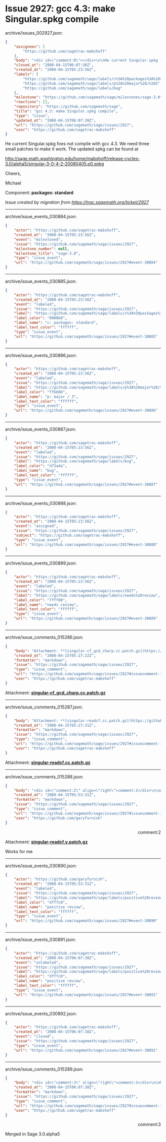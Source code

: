 # Issue 2927: gcc 4.3: make Singular.spkg compile

archive/issues_002927.json:
```json
{
    "assignees": [
        "https://github.com/sagetrac-mabshoff"
    ],
    "body": "<div id=\"comment:0\"></div>\n\nHe current Singular.spkg foes not compile with gcc 4.3. We need three small patches to make it work. The updated spkg can be found at\n\nhttp://sage.math.washington.edu/home/mabshoff/release-cycles-3.0/alpha5/singular-3-0-4-2-20080405.p0.spkg\n\nCheers,\n\nMichael\n\nComponent: **packages: standard**\n\n_Issue created by migration from https://trac.sagemath.org/ticket/2927_\n\n",
    "closed_at": "2008-04-15T06:07:38Z",
    "created_at": "2008-04-15T05:23:56Z",
    "labels": [
        "https://github.com/sagemath/sage/labels/c%3A%20packages%3A%20standard",
        "https://github.com/sagemath/sage/labels/p%3A%20major%20/%203",
        "https://github.com/sagemath/sage/labels/bug"
    ],
    "milestone": "https://github.com/sagemath/sage/milestones/sage-3.0",
    "reactions": [],
    "repository": "https://github.com/sagemath/sage",
    "title": "gcc 4.3: make Singular.spkg compile",
    "type": "issue",
    "updated_at": "2008-04-15T06:07:38Z",
    "url": "https://github.com/sagemath/sage/issues/2927",
    "user": "https://github.com/sagetrac-mabshoff"
}
```
<div id="comment:0"></div>

He current Singular.spkg foes not compile with gcc 4.3. We need three small patches to make it work. The updated spkg can be found at

http://sage.math.washington.edu/home/mabshoff/release-cycles-3.0/alpha5/singular-3-0-4-2-20080405.p0.spkg

Cheers,

Michael

Component: **packages: standard**

_Issue created by migration from https://trac.sagemath.org/ticket/2927_





---

archive/issue_events_030884.json:
```json
{
    "actor": "https://github.com/sagetrac-mabshoff",
    "created_at": "2008-04-15T05:23:56Z",
    "event": "milestoned",
    "issue": "https://github.com/sagemath/sage/issues/2927",
    "milestone_number": null,
    "milestone_title": "sage-3.0",
    "type": "issue_event",
    "url": "https://github.com/sagemath/sage/issues/2927#event-30884"
}
```



---

archive/issue_events_030885.json:
```json
{
    "actor": "https://github.com/sagetrac-mabshoff",
    "created_at": "2008-04-15T05:23:56Z",
    "event": "labeled",
    "issue": "https://github.com/sagemath/sage/issues/2927",
    "label": "https://github.com/sagemath/sage/labels/c%3A%20packages%3A%20standard",
    "label_color": "0000b0",
    "label_name": "c: packages: standard",
    "label_text_color": "ffffff",
    "type": "issue_event",
    "url": "https://github.com/sagemath/sage/issues/2927#event-30885"
}
```



---

archive/issue_events_030886.json:
```json
{
    "actor": "https://github.com/sagetrac-mabshoff",
    "created_at": "2008-04-15T05:23:56Z",
    "event": "labeled",
    "issue": "https://github.com/sagemath/sage/issues/2927",
    "label": "https://github.com/sagemath/sage/labels/p%3A%20major%20/%203",
    "label_color": "ffbb00",
    "label_name": "p: major / 3",
    "label_text_color": "ffffff",
    "type": "issue_event",
    "url": "https://github.com/sagemath/sage/issues/2927#event-30886"
}
```



---

archive/issue_events_030887.json:
```json
{
    "actor": "https://github.com/sagetrac-mabshoff",
    "created_at": "2008-04-15T05:23:56Z",
    "event": "labeled",
    "issue": "https://github.com/sagemath/sage/issues/2927",
    "label": "https://github.com/sagemath/sage/labels/bug",
    "label_color": "d73a4a",
    "label_name": "bug",
    "label_text_color": "ffffff",
    "type": "issue_event",
    "url": "https://github.com/sagemath/sage/issues/2927#event-30887"
}
```



---

archive/issue_events_030888.json:
```json
{
    "actor": "https://github.com/sagetrac-mabshoff",
    "created_at": "2008-04-15T05:23:56Z",
    "event": "assigned",
    "issue": "https://github.com/sagemath/sage/issues/2927",
    "subject": "https://github.com/sagetrac-mabshoff",
    "type": "issue_event",
    "url": "https://github.com/sagemath/sage/issues/2927#event-30888"
}
```



---

archive/issue_events_030889.json:
```json
{
    "actor": "https://github.com/sagetrac-mabshoff",
    "created_at": "2008-04-15T05:23:56Z",
    "event": "labeled",
    "issue": "https://github.com/sagemath/sage/issues/2927",
    "label": "https://github.com/sagemath/sage/labels/needs%20review",
    "label_color": "7fff00",
    "label_name": "needs review",
    "label_text_color": "ffffff",
    "type": "issue_event",
    "url": "https://github.com/sagemath/sage/issues/2927#event-30889"
}
```



---

archive/issue_comments_015286.json:
```json
{
    "body": "Attachment: **[singular-cf_gcd_charp.cc.patch.gz](https://github.com/sagemath/sage/files/ticket2927/singular-cf_gcd_charp.cc.patch.gz)**",
    "created_at": "2008-04-15T05:27:22Z",
    "formatter": "markdown",
    "issue": "https://github.com/sagemath/sage/issues/2927",
    "type": "issue_comment",
    "url": "https://github.com/sagemath/sage/issues/2927#issuecomment-15286",
    "user": "https://github.com/sagetrac-mabshoff"
}
```

Attachment: **[singular-cf_gcd_charp.cc.patch.gz](https://github.com/sagemath/sage/files/ticket2927/singular-cf_gcd_charp.cc.patch.gz)**



---

archive/issue_comments_015287.json:
```json
{
    "body": "Attachment: **[singular-readcf.cc.patch.gz](https://github.com/sagemath/sage/files/ticket2927/singular-readcf.cc.patch.gz)**",
    "created_at": "2008-04-15T05:27:31Z",
    "formatter": "markdown",
    "issue": "https://github.com/sagemath/sage/issues/2927",
    "type": "issue_comment",
    "url": "https://github.com/sagemath/sage/issues/2927#issuecomment-15287",
    "user": "https://github.com/sagetrac-mabshoff"
}
```

Attachment: **[singular-readcf.cc.patch.gz](https://github.com/sagemath/sage/files/ticket2927/singular-readcf.cc.patch.gz)**



---

archive/issue_comments_015288.json:
```json
{
    "body": "<div id=\"comment:2\" align=\"right\">comment:2</div>\n\nAttachment: **[singular-readcf.y.patch.gz](https://github.com/sagemath/sage/files/ticket2927/singular-readcf.y.patch.gz)**\n\nWorks for me",
    "created_at": "2008-04-15T05:53:31Z",
    "formatter": "markdown",
    "issue": "https://github.com/sagemath/sage/issues/2927",
    "type": "issue_comment",
    "url": "https://github.com/sagemath/sage/issues/2927#issuecomment-15288",
    "user": "https://github.com/garyfurnish"
}
```

<div id="comment:2" align="right">comment:2</div>

Attachment: **[singular-readcf.y.patch.gz](https://github.com/sagemath/sage/files/ticket2927/singular-readcf.y.patch.gz)**

Works for me



---

archive/issue_events_030890.json:
```json
{
    "actor": "https://github.com/garyfurnish",
    "created_at": "2008-04-15T05:53:31Z",
    "event": "labeled",
    "issue": "https://github.com/sagemath/sage/issues/2927",
    "label": "https://github.com/sagemath/sage/labels/positive%20review",
    "label_color": "dfffc0",
    "label_name": "positive review",
    "label_text_color": "ffffff",
    "type": "issue_event",
    "url": "https://github.com/sagemath/sage/issues/2927#event-30890"
}
```



---

archive/issue_events_030891.json:
```json
{
    "actor": "https://github.com/sagetrac-mabshoff",
    "created_at": "2008-04-15T06:07:38Z",
    "event": "unlabeled",
    "issue": "https://github.com/sagemath/sage/issues/2927",
    "label": "https://github.com/sagemath/sage/labels/positive%20review",
    "label_color": "dfffc0",
    "label_name": "positive review",
    "label_text_color": "ffffff",
    "type": "issue_event",
    "url": "https://github.com/sagemath/sage/issues/2927#event-30891"
}
```



---

archive/issue_events_030892.json:
```json
{
    "actor": "https://github.com/sagetrac-mabshoff",
    "created_at": "2008-04-15T06:07:38Z",
    "event": "closed",
    "issue": "https://github.com/sagemath/sage/issues/2927",
    "type": "issue_event",
    "url": "https://github.com/sagemath/sage/issues/2927#event-30892"
}
```



---

archive/issue_comments_015289.json:
```json
{
    "body": "<div id=\"comment:3\" align=\"right\">comment:3</div>\n\nMerged in Sage 3.0.alpha5",
    "created_at": "2008-04-15T06:07:38Z",
    "formatter": "markdown",
    "issue": "https://github.com/sagemath/sage/issues/2927",
    "type": "issue_comment",
    "url": "https://github.com/sagemath/sage/issues/2927#issuecomment-15289",
    "user": "https://github.com/sagetrac-mabshoff"
}
```

<div id="comment:3" align="right">comment:3</div>

Merged in Sage 3.0.alpha5

